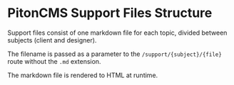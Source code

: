 # PitonCMS Support Files Structure

Support files consist of one markdown file for each topic, divided between subjects (client and designer).

The filename is passed as a parameter to the `/support/{subject}/{file}` route without the `.md` extension.

The markdown file is rendered to HTML at runtime.
